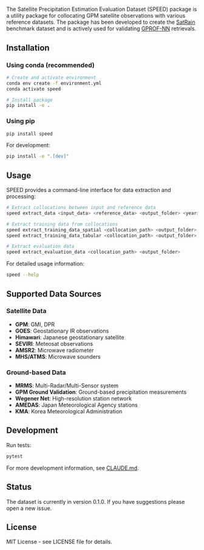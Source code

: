 #  

The Satellite Precipitation Estimation Evaluation Dataset (SPEED) package is a utility package for collocating GPM satellite observations with various reference datasets. The package has been developed to create the [SatRain](github.com/ipwgml/satrain) benchmark dataset and is actively used for validating [GPROF-NN](github.com/simonpf/gprof_nn) retrievals.

## Installation

### Using conda (recommended)

```bash
# Create and activate environment
conda env create -f environment.yml
conda activate speed

# Install package
pip install -e .
```

### Using pip

```bash
pip install speed
```

For development:
```bash
pip install -e ".[dev]"
```

## Usage

SPEED provides a command-line interface for data extraction and processing:

```bash
# Extract collocations between input and reference data
speed extract_data <input_data> <reference_data> <output_folder> <year> <month> [days...]

# Extract training data from collocations
speed extract_training_data_spatial <collocation_path> <output_folder>
speed extract_training_data_tabular <collocation_path> <output_folder>

# Extract evaluation data
speed extract_evaluation_data <collocation_path> <output_folder>
```

For detailed usage information:
```bash
speed --help
```

## Supported Data Sources

### Satellite Data
- **GPM**: GMI, DPR
- **GOES**: Geostationary IR observations
- **Himawari**: Japanese geostationary satellite
- **SEVIRI**: Meteosat observations
- **AMSR2**: Microwave radiometer
- **MHS/ATMS**: Microwave sounders

### Ground-based Data
- **MRMS**: Multi-Radar/Multi-Sensor system
- **GPM Ground Validation**: Ground-based precipitation measurements
- **Wegener Net**: High-resolution station network
- **AMEDAS**: Japan Meteorological Agency stations
- **KMA**: Korea Meteorological Administration

## Development

Run tests:
```bash
pytest
```

For more development information, see [CLAUDE.md](CLAUDE.md).

## Status

The dataset is currently in version 0.1.0. If you have suggestions please open a new issue.

## License

MIT License - see LICENSE file for details.

